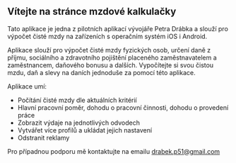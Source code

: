 ## Vítejte na stránce mzdové kalkulačky

Tato aplikace je jedna z pilotních aplikací vývojáře Petra Drábka a slouží pro výpočet čisté mzdy na zařízeních s operačním systém iOS i Android.

Aplikace slouží pro výpočet čisté mzdy fyzických osob, určení daně z příjmu, sociálního a zdravotního pojištění placeného zaměstnavatelem a zaměstnancem, daňového bonusu a dalších. Vypočítejte si svou čistou mzdu, daň a slevy na daních jednoduše za pomocí této aplikace. 

Aplikace umí:

* Počítání čisté mzdy dle aktuálních kritérií
* Hlavní pracovní poměr, dohodu o pracovní činnosti, dohodu o provedení práce
* Zobrazit výdaje na jednotlivých odvodech
* Vytvářet více profilů a ukládat jejich nastavení
* Odstranit reklamy

Pro případnou podporu mě kontaktujte na emailu drabek.p51@gmail.com
